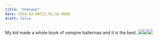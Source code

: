 ```yaml
---
title: "Unknown"
date: 2018-03-08T21:01:16-0600
draft: false
---
```


My kid made a whole book of vampire ballerinas and it is the best.
![](/images/2018/266e2aa4d9.jpg)![](uploads/2018/682d335ff8.jpg)![](uploads/2018/9b8a7b16a6.jpg)
